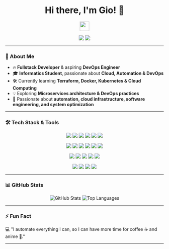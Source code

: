 <h1 align="center">Hi there, I'm Gio! 🚀</h1>
<p align="center">
  <img src="https://media.giphy.com/media/hvRJCLFzcasrR4ia7z/giphy.gif" width="30"/>
</p>

<p align="center">
  <a href="https://github.com/gvnorln"><img src="https://img.shields.io/badge/GitHub-Gio-black?style=for-the-badge&logo=github"></a>
  <a href="https://www.linkedin.com/in/gio"><img src="https://img.shields.io/badge/LinkedIn-Gio-blue?style=for-the-badge&logo=linkedin"></a>
</p>

---

### 🚀 About Me
- 🔥 **Fullstack Developer** & aspiring **DevOps Engineer**  
- 🎓 **Informatics Student**, passionate about **Cloud, Automation & DevOps**  
- 🛠️ Currently learning **Terraform, Docker, Kubernetes & Cloud Computing**  
- 💡 Exploring **Microservices architecture & DevOps practices**  
- 🚀 Passionate about **automation, cloud infrastructure, software engineering, and system optimization**  

---

### 🛠️ Tech Stack & Tools
<p align="center">
  <img src="https://img.shields.io/badge/-Docker-2496ED?logo=docker&logoColor=white&style=for-the-badge" />
  <img src="https://img.shields.io/badge/-Terraform-7B42BC?logo=terraform&logoColor=white&style=for-the-badge" />
  <img src="https://img.shields.io/badge/-Kubernetes-326CE5?logo=kubernetes&logoColor=white&style=for-the-badge" />
  <img src="https://img.shields.io/badge/-Prometheus-E6522C?logo=prometheus&logoColor=white&style=for-the-badge" />
  <img src="https://img.shields.io/badge/-Grafana-F46800?logo=grafana&logoColor=white&style=for-the-badge" />
  <img src="https://img.shields.io/badge/-Linux-FCC624?logo=linux&logoColor=black&style=for-the-badge" />
</p>

<p align="center">
  <img src="https://img.shields.io/badge/-HTML5-E34F26?logo=html5&logoColor=white&style=for-the-badge" />
  <img src="https://img.shields.io/badge/-CSS3-1572B6?logo=css3&logoColor=white&style=for-the-badge" />
  <img src="https://img.shields.io/badge/-SCSS-CC6699?logo=sass&logoColor=white&style=for-the-badge" />
  <img src="https://img.shields.io/badge/-JavaScript-F7DF1E?logo=javascript&logoColor=black&style=for-the-badge" />
  <img src="https://img.shields.io/badge/-Node.js-339933?logo=node.js&logoColor=white&style=for-the-badge" />
  <img src="https://img.shields.io/badge/-Express.js-000000?logo=express&logoColor=white&style=for-the-badge" />
</p>

<p align="center">
  <img src="https://img.shields.io/badge/-React-61DAFB?logo=react&logoColor=black&style=for-the-badge" />
  <img src="https://img.shields.io/badge/-Next.js-000000?logo=next.js&logoColor=white&style=for-the-badge" />
  <img src="https://img.shields.io/badge/-Vue.js-4FC08D?logo=vue.js&logoColor=white&style=for-the-badge" />
  <img src="https://img.shields.io/badge/-Laravel-FF2D20?logo=laravel&logoColor=white&style=for-the-badge" />
  <img src="https://img.shields.io/badge/-Python-3776AB?logo=python&logoColor=white&style=for-the-badge" />
</p>

<p align="center">
  <img src="https://img.shields.io/badge/-MySQL-4479A1?logo=mysql&logoColor=white&style=for-the-badge" />
  <img src="https://img.shields.io/badge/-PostgreSQL-4169E1?logo=postgresql&logoColor=white&style=for-the-badge" />
  <img src="https://img.shields.io/badge/-Bootstrap-7952B3?logo=bootstrap&logoColor=white&style=for-the-badge" />
  <img src="https://img.shields.io/badge/-TailwindCSS-38B2AC?logo=tailwind-css&logoColor=white&style=for-the-badge" />
</p>

---

### 📊 GitHub Stats  
<p align="center">
  <img src="https://github-readme-stats.vercel.app/api?username=gvnorln&show_icons=true&theme=radical&hide=prs" alt="GitHub Stats" />
  <img src="https://github-readme-stats.vercel.app/api/top-langs/?username=gvnorln&layout=compact&theme=radical" alt="Top Languages" />
</p>

---

### ⚡ Fun Fact  
💻 "I automate everything I can, so I can have more time for coffee ☕ and anime 🎥."

---
